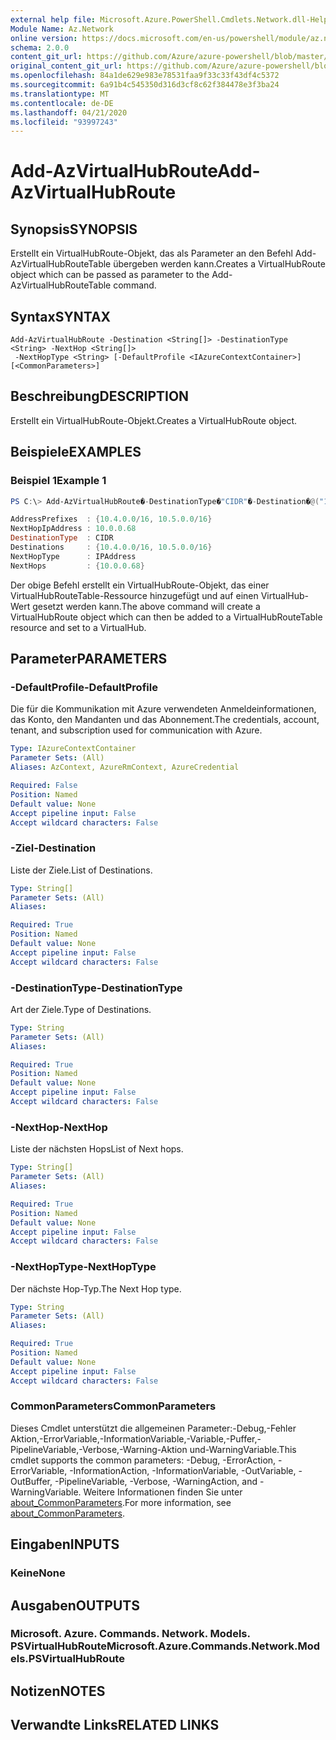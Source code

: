 ```yaml
---
external help file: Microsoft.Azure.PowerShell.Cmdlets.Network.dll-Help.xml
Module Name: Az.Network
online version: https://docs.microsoft.com/en-us/powershell/module/az.network/add-azvirtualhubroute
schema: 2.0.0
content_git_url: https://github.com/Azure/azure-powershell/blob/master/src/Network/Network/help/Add-AzVirtualHubRoute.md
original_content_git_url: https://github.com/Azure/azure-powershell/blob/master/src/Network/Network/help/Add-AzVirtualHubRoute.md
ms.openlocfilehash: 84a1de629e983e78531faa9f33c33f43df4c5372
ms.sourcegitcommit: 6a91b4c545350d316d3cf8c62f384478e3f3ba24
ms.translationtype: MT
ms.contentlocale: de-DE
ms.lasthandoff: 04/21/2020
ms.locfileid: "93997243"
---
```

# <span data-ttu-id="8a66b-101">Add-AzVirtualHubRoute</span><span class="sxs-lookup"><span data-stu-id="8a66b-101">Add-AzVirtualHubRoute</span></span>

## <span data-ttu-id="8a66b-102">Synopsis</span><span class="sxs-lookup"><span data-stu-id="8a66b-102">SYNOPSIS</span></span>
<span data-ttu-id="8a66b-103">Erstellt ein VirtualHubRoute-Objekt, das als Parameter an den Befehl Add-AzVirtualHubRouteTable übergeben werden kann.</span><span class="sxs-lookup"><span data-stu-id="8a66b-103">Creates a VirtualHubRoute object which can be passed as parameter to the Add-AzVirtualHubRouteTable command.</span></span> 

## <span data-ttu-id="8a66b-104">Syntax</span><span class="sxs-lookup"><span data-stu-id="8a66b-104">SYNTAX</span></span>

```
Add-AzVirtualHubRoute -Destination <String[]> -DestinationType <String> -NextHop <String[]>
 -NextHopType <String> [-DefaultProfile <IAzureContextContainer>] [<CommonParameters>]
```

## <span data-ttu-id="8a66b-105">Beschreibung</span><span class="sxs-lookup"><span data-stu-id="8a66b-105">DESCRIPTION</span></span>
<span data-ttu-id="8a66b-106">Erstellt ein VirtualHubRoute-Objekt.</span><span class="sxs-lookup"><span data-stu-id="8a66b-106">Creates a VirtualHubRoute object.</span></span>

## <span data-ttu-id="8a66b-107">Beispiele</span><span class="sxs-lookup"><span data-stu-id="8a66b-107">EXAMPLES</span></span>

### <span data-ttu-id="8a66b-108">Beispiel 1</span><span class="sxs-lookup"><span data-stu-id="8a66b-108">Example 1</span></span>
```powershell
PS C:\> Add-AzVirtualHubRoute�-DestinationType�"CIDR"�-Destination�@("10.4.0.0/16",�"10.5.0.0/16")�-NextHopType�"IPAddress"�-NextHop�@("10.0.0.68")

AddressPrefixes  : {10.4.0.0/16, 10.5.0.0/16}
NextHopIpAddress : 10.0.0.68
DestinationType  : CIDR
Destinations     : {10.4.0.0/16, 10.5.0.0/16}
NextHopType      : IPAddress
NextHops         : {10.0.0.68}
```

<span data-ttu-id="8a66b-109">Der obige Befehl erstellt ein VirtualHubRoute-Objekt, das einer VirtualHubRouteTable-Ressource hinzugefügt und auf einen VirtualHub-Wert gesetzt werden kann.</span><span class="sxs-lookup"><span data-stu-id="8a66b-109">The above command will create a VirtualHubRoute object which can then be added to a VirtualHubRouteTable resource and set to a VirtualHub.</span></span>

## <span data-ttu-id="8a66b-110">Parameter</span><span class="sxs-lookup"><span data-stu-id="8a66b-110">PARAMETERS</span></span>

### <span data-ttu-id="8a66b-111">-DefaultProfile</span><span class="sxs-lookup"><span data-stu-id="8a66b-111">-DefaultProfile</span></span>
<span data-ttu-id="8a66b-112">Die für die Kommunikation mit Azure verwendeten Anmeldeinformationen, das Konto, den Mandanten und das Abonnement.</span><span class="sxs-lookup"><span data-stu-id="8a66b-112">The credentials, account, tenant, and subscription used for communication with Azure.</span></span>

```yaml
Type: IAzureContextContainer
Parameter Sets: (All)
Aliases: AzContext, AzureRmContext, AzureCredential

Required: False
Position: Named
Default value: None
Accept pipeline input: False
Accept wildcard characters: False
```

### <span data-ttu-id="8a66b-113">-Ziel</span><span class="sxs-lookup"><span data-stu-id="8a66b-113">-Destination</span></span>
<span data-ttu-id="8a66b-114">Liste der Ziele.</span><span class="sxs-lookup"><span data-stu-id="8a66b-114">List of Destinations.</span></span>

```yaml
Type: String[]
Parameter Sets: (All)
Aliases:

Required: True
Position: Named
Default value: None
Accept pipeline input: False
Accept wildcard characters: False
```

### <span data-ttu-id="8a66b-115">-DestinationType</span><span class="sxs-lookup"><span data-stu-id="8a66b-115">-DestinationType</span></span>
<span data-ttu-id="8a66b-116">Art der Ziele.</span><span class="sxs-lookup"><span data-stu-id="8a66b-116">Type of Destinations.</span></span>

```yaml
Type: String
Parameter Sets: (All)
Aliases:

Required: True
Position: Named
Default value: None
Accept pipeline input: False
Accept wildcard characters: False
```

### <span data-ttu-id="8a66b-117">-NextHop</span><span class="sxs-lookup"><span data-stu-id="8a66b-117">-NextHop</span></span>
<span data-ttu-id="8a66b-118">Liste der nächsten Hops</span><span class="sxs-lookup"><span data-stu-id="8a66b-118">List of Next hops.</span></span>

```yaml
Type: String[]
Parameter Sets: (All)
Aliases:

Required: True
Position: Named
Default value: None
Accept pipeline input: False
Accept wildcard characters: False
```

### <span data-ttu-id="8a66b-119">-NextHopType</span><span class="sxs-lookup"><span data-stu-id="8a66b-119">-NextHopType</span></span>
<span data-ttu-id="8a66b-120">Der nächste Hop-Typ.</span><span class="sxs-lookup"><span data-stu-id="8a66b-120">The Next Hop type.</span></span>

```yaml
Type: String
Parameter Sets: (All)
Aliases:

Required: True
Position: Named
Default value: None
Accept pipeline input: False
Accept wildcard characters: False
```

### <span data-ttu-id="8a66b-121">CommonParameters</span><span class="sxs-lookup"><span data-stu-id="8a66b-121">CommonParameters</span></span>
<span data-ttu-id="8a66b-122">Dieses Cmdlet unterstützt die allgemeinen Parameter:-Debug,-Fehler Aktion,-ErrorVariable,-InformationVariable,-Variable,-Puffer,-PipelineVariable,-Verbose,-Warning-Aktion und-WarningVariable.</span><span class="sxs-lookup"><span data-stu-id="8a66b-122">This cmdlet supports the common parameters: -Debug, -ErrorAction, -ErrorVariable, -InformationAction, -InformationVariable, -OutVariable, -OutBuffer, -PipelineVariable, -Verbose, -WarningAction, and -WarningVariable.</span></span> <span data-ttu-id="8a66b-123">Weitere Informationen finden Sie unter [about_CommonParameters](http://go.microsoft.com/fwlink/?LinkID=113216).</span><span class="sxs-lookup"><span data-stu-id="8a66b-123">For more information, see [about_CommonParameters](http://go.microsoft.com/fwlink/?LinkID=113216).</span></span>

## <span data-ttu-id="8a66b-124">Eingaben</span><span class="sxs-lookup"><span data-stu-id="8a66b-124">INPUTS</span></span>

### <span data-ttu-id="8a66b-125">Keine</span><span class="sxs-lookup"><span data-stu-id="8a66b-125">None</span></span>

## <span data-ttu-id="8a66b-126">Ausgaben</span><span class="sxs-lookup"><span data-stu-id="8a66b-126">OUTPUTS</span></span>

### <span data-ttu-id="8a66b-127">Microsoft. Azure. Commands. Network. Models. PSVirtualHubRoute</span><span class="sxs-lookup"><span data-stu-id="8a66b-127">Microsoft.Azure.Commands.Network.Models.PSVirtualHubRoute</span></span>

## <span data-ttu-id="8a66b-128">Notizen</span><span class="sxs-lookup"><span data-stu-id="8a66b-128">NOTES</span></span>

## <span data-ttu-id="8a66b-129">Verwandte Links</span><span class="sxs-lookup"><span data-stu-id="8a66b-129">RELATED LINKS</span></span>
